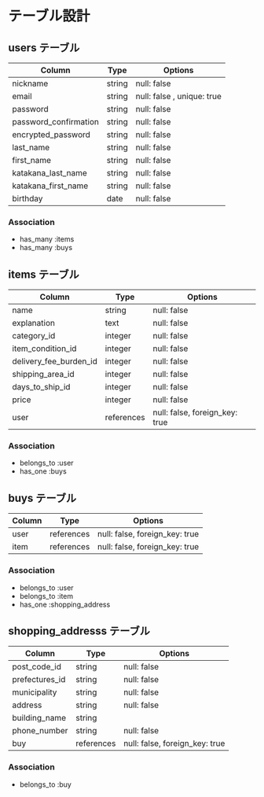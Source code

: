 # テーブル設計

## users テーブル

| Column                | Type   | Options                    |
| --------------------- | ------ | -------------------------- |
| nickname              | string | null: false                |
| email                 | string | null: false , unique: true |
| password              | string | null: false                |
| password_confirmation | string | null: false                |
| encrypted_password    | string | null: false                |
| last_name             | string | null: false                |
| first_name            | string | null: false                |
| katakana_last_name    | string | null: false                |
| katakana_first_name   | string | null: false                |
| birthday              | date   | null: false                |

### Association
- has_many :items
- has_many :buys

## items テーブル

| Column                 | Type       | Options                        |
| ---------------------- | ---------- | ------------------------------ |
| name                   | string     | null: false                    |
| explanation            | text       | null: false                    |
| category_id            | integer    | null: false                    |
| item_condition_id      | integer    | null: false                    |
| delivery_fee_burden_id | integer    | null: false                    |
| shipping_area_id       | integer    | null: false                    |
| days_to_ship_id        | integer    | null: false                    |
| price                  | integer    | null: false                    |
| user                   | references | null: false, foreign_key: true |

### Association
- belongs_to :user
- has_one :buys

## buys テーブル

| Column       | Type       | Options                        |
| ------------ | ---------- | ------------------------------ |
| user         | references | null: false, foreign_key: true |
| item         | references | null: false, foreign_key: true |

### Association
- belongs_to :user
- belongs_to :item
- has_one :shopping_address

## shopping_addresss テーブル

| Column         | Type       | Options                        |
| -------------- | ---------- | ------------------------------ |
| post_code_id   | string     | null: false                    |
| prefectures_id | string     | null: false                    |
| municipality   | string     | null: false                    |
| address        | string     | null: false                    |
| building_name  | string     |                                |
| phone_number   | string     | null: false                    |
| buy            | references | null: false, foreign_key: true |

### Association
- belongs_to :buy